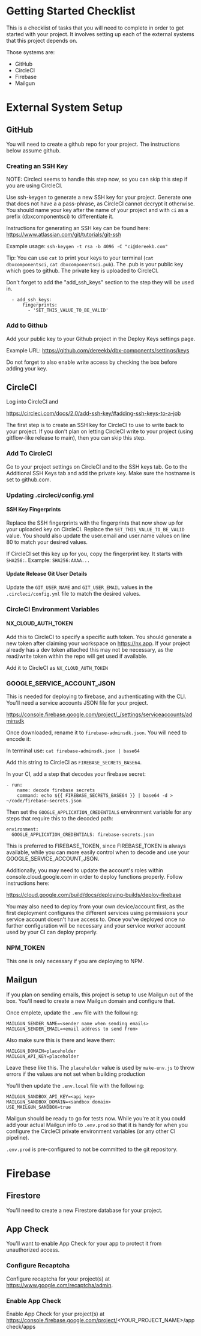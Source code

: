 # Getting Started Checklist
This is a checklist of tasks that you will need to complete in order to get started with your project. It involves setting up each of the external systems that this project depends on.

Those systems are:

- GitHub
- CircleCI
- Firebase
- Mailgun

# External System Setup
## GitHub
You will need to create a github repo for your project. The instructions below assume github.

### Creating an SSH Key
NOTE: Circleci seems to handle this step now, so you can skip this step if you are using CircleCI.

Use ssh-keygen to generate a new SSH key for your project. Generate one that does not have a a pass-phrase, as CircleCI cannot decrypt it otherwise. You should name your key after the name of your project and with `ci` as a prefix (dbxcomponentsci) to differentiate it.

Instructions for generating an SSH key can be found here: https://www.atlassian.com/git/tutorials/git-ssh

Example usage: `ssh-keygen -t rsa -b 4096 -C "ci@dereekb.com"`

Tip: You can use `cat` to print your keys to your terminal (`cat dbxcomponentsci`, `cat dbxcomponentsci.pub`). The .pub is your public key which goes to github. The private key is uploaded to CircleCI.

Don't forget to add the "add_ssh_keys" section to the step they will be used in.

```
  - add_ssh_keys:
      fingerprints:
        - 'SET_THIS_VALUE_TO_BE_VALID'
```

### Add to Github
Add your public key to your Github project in the Deploy Keys settings page. 

Example URL: https://github.com/dereekb/dbx-components/settings/keys

Do not forget to also enable write access by checking the box before adding your key.

## CircleCI
Log into CircleCI and 

https://circleci.com/docs/2.0/add-ssh-key/#adding-ssh-keys-to-a-job

The first step is to create an SSH key for CircleCI to use to write back to your project. If you don't plan on letting CircleCI write to your project (using gitflow-like release to main), then you can skip this step.

### Add To CircleCI
Go to your project settings on CircleCI and to the SSH keys tab. Go to the Additional SSH Keys tab and add the private key. Make sure the hostname is set to github.com.

### Updating .circleci/config.yml 
#### SSH Key Fingerprints
Replace the SSH fingerprints with the fingerprints that now show up for your uploaded key on CircleCI. Replace the `SET_THIS_VALUE_TO_BE_VALID` value. You should also update the user.email and user.name values on line 80 to match your desired values.

If CircleCI set this key up for you, copy the fingerprint key. It starts with `SHA256:`. Example: `SHA256:AAAA...`

#### Update Release Git User Details
Update the `GIT_USER_NAME` and `GIT_USER_EMAIL` values in the `.circleci/config.yml` file to match the desired values.

### CircleCI Environment Variables
#### NX_CLOUD_AUTH_TOKEN
Add this to CircleCI to specify a specific auth token. You should generate a new token after claiming your workspace on https://nx.app. If your project already has a dev token attached this may not be necessary, as the read/write token within the repo will get used if available.

Add it to CircleCI as `NX_CLOUD_AUTH_TOKEN`

### GOOGLE_SERVICE_ACCOUNT_JSON
This is needed for deploying to firebase, and authenticating with the CLI. You'll need a service accounts JSON file for your project.

https://console.firebase.google.com/project/_/settings/serviceaccounts/adminsdk

Once downloaded, rename it to `firebase-adminsdk.json`. You will need to encode it:

In terminal use: `cat firebase-adminsdk.json | base64`

Add this string to CircleCI as `FIREBASE_SECRETS_BASE64`.

In your CI, add a step that decodes your firebase secret:

```
- run:
    name: decode firebase secrets
    command: echo ${{ FIREBASE_SECRETS_BASE64 }} | base64 -d > ~/code/firebase-secrets.json 
```

Then set the `GOOGLE_APPLICATION_CREDENTIALS` environment variable for any steps that require this to the decoded path:

```
environment:
  GOOGLE_APPLICATION_CREDENTIALS: firebase-secrets.json
```

This is preferred to FIREBASE_TOKEN, since FIREBASE_TOKEN is always available, while you can more easily control when to decode and use your GOOGLE_SERVICE_ACCOUNT_JSON.

Additionally, you may need to update the account's roles within console.cloud.google.com in order to deploy functions properly. Follow instructions here:

https://cloud.google.com/build/docs/deploying-builds/deploy-firebase

You may also need to deploy from your own device/account first, as the first deployment configures the different services using permissions your service account doesn't have access to. Once you've deployed once no further configuration will be necessary and your service worker account used by your CI can deploy properly.

### NPM_TOKEN
This one is only necessary if you are deploying to NPM.

## Mailgun
If you plan on sending emails, this project is setup to use Mailgun out of the box. You'll need to create a new Mailgun domain and configure that.

Once emplete, update the `.env` file with the following:

```
MAILGUN_SENDER_NAME=<sender name when sending emails>
MAILGUN_SENDER_EMAIL=<email address to send from>
```

Also make sure this is there and leave them:

```
MAILGUN_DOMAIN=placeholder
MAILGUN_API_KEY=placeholder
```

Leave these like this. The `placeholder` value is used by `make-env.js` to throw errors if the values are not set when building production

You'll then update the `.env.local` file with the following:

```
MAILGUN_SANDBOX_API_KEY=<api key>
MAILGUN_SANDBOX_DOMAIN=<sandbox domain>
USE_MAILGUN_SANDBOX=true
```

Mailgun should be ready to go for tests now. While you're at it you could add your actual Mailgun info to `.env.prod` so that it is handy for when you configure the CircleCI private environment variables (or any other CI pipeline).

`.env.prod` is pre-configured to not be committed to the git repository.

# Firebase
## Firestore
You'll need to create a new Firestore database for your project.

## App Check
You'll want to enable App Check for your app to protect it from unauthorized access.

### Configure Recaptcha
Configure recaptcha for your project(s) at https://www.google.com/recaptcha/admin.

### Enable App Check
Enable App Check for your project(s) at https://console.firebase.google.com/project/<YOUR_PROJECT_NAME>/appcheck/apps
